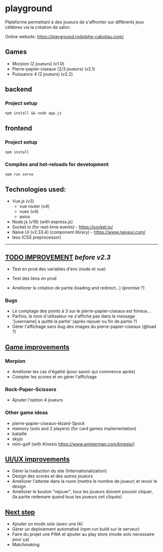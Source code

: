 # playground
Plateforme permettant à des joueurs de s'affronter sur différents jeux célèbres via la création de salon.

Online website: https://playground.rodolphe-cabotiau.com/

## Games

- Morpion (2 joueurs) (v1.0)
- Pierre-papier-ciseaux (2/3 joueurs) (v2.1)
- Puissance 4 (2 joueurs) (v2.2)

## backend 

### Project setup
```
npm install && node app.js
```

## frontend

### Project setup
```
npm install
```

### Compiles and hot-reloads for development
```
npm run serve
```


## Technologies used:

- Vue.js (v3)
  - vue router (v4)
  - vuex (v4)
  - axios
- Node.js (v16) (with express.js)
- Socket.io (for real-time events) - https://socket.io/
- Naive UI (v2.33.4) (component library) - https://www.naiveui.com/
- less (CSS preprocessor)


-----------------------


## <ins>TODO IMPROVEMENT</ins> <i>before v2.3</i>

- Test en prod des variables d'env (node et vue)
- Test des liens en prod

- Améliorer la création de partie (loading and redirect...) (promise ?)

### Bugs

- Le comptage des points à 3 sur le pierre-papier-ciseaux est foireux...
- Parfois, le nom d'utilisateur ne s'affiche pas dans le message '[username] a quitté la partie' (après rejouer ou fin de partie ?)
- Gérer l'affichage sans bug des images du pierre-papier-ciseaux (@load ?)

## <ins>Game improvements</ins>
### Morpion
- Améliorer les cas d'égalité (pour savoir qui commence après)
- Compter les scores et en gérer l'affichage

### Rock-Paper-Scissors
- Ajouter l'option 4 joueurs 

### Other game ideas
- pierre-papier-ciseaux-lézard-Spock
- memory (solo and 2 players) (for card games implementation)
- bataille
- skyjo
- mini-golf (with Kinesis https://www.aminerman.com/kinesis/)

## <ins>UI/UX improvements</ins>
- Gérer la traduction du site (Internationalization)
- Design des scores et des autres joueurs
- Améliorer l'attente dans la room (mettre le nombre de joueur) et revoir le design
- Améliorer le bouton "rejouer", tous les joueurs doivent pouvoir cliquer, (la partie redemare quand tous les joueurs ont cliqués)

## <ins>Next step</ins>
- Ajouter un mode solo (avec une IA)
- Gérer un deploiement automatisé (npm run build sur le serveur)
- Faire du projet une PWA et ajouter au play store (mode solo necessaire pour ça)
- Matchmaking